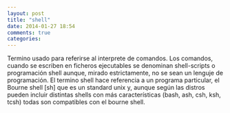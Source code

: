 ```yaml
---
layout: post
title: "shell"
date: 2014-01-27 18:54
comments: true
categories: 
---
```

Termino usado para referirse al interprete de comandos. Los comandos, cuando se escriben en ficheros ejecutables se denominan shell-scripts o programación shell aunque, mirado estrictamente, no se sean un lenguje de programación. El termino shell hace referencia a un programa particular, el Bourne shell [sh] que es un standard unix y, aunque según las distros pueden incluir distintas shells con más características (bash, ash, csh, ksh, tcsh) todas son compatibles con el bourne shell. 

